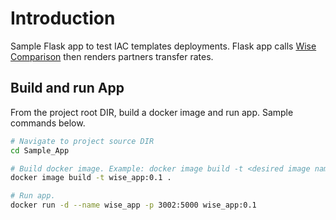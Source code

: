 # Introduction

Sample Flask app to test IAC templates deployments. Flask app calls [Wise Comparison](https://docs.wise.com/api-docs/api-reference/comparison) then renders partners transfer rates.

## Build and run App

From the project root DIR, build a docker image and run app. Sample commands below.

```bash
# Navigate to project source DIR
cd Sample_App

# Build docker image. Example: docker image build -t <desired image name>:<desired image tag> .
docker image build -t wise_app:0.1 .

# Run app.
docker run -d --name wise_app -p 3002:5000 wise_app:0.1
```

